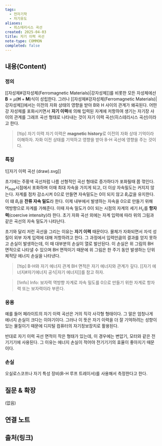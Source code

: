 ```yaml
---
tags:
  - 전자기학
  - 자기유도
aliases:
  - 히스테리시스 곡선
created: 2025-04-03
title: 자기 이력 곡선
note-type: COMMON
completed: false
---
```


## 내용(Content)

### 정의

[[자성체#강자성체(Ferromagnetic Materials)|강자성체]]를 비롯한 모든 자성체에선 $\mathbf{B} = \mu(\mathbf{H} + \mathbf{M})$식이 성립한다. 그러나 [[자성체#강자성체(Ferromagnetic Materials)|강자성체]]에서는 이전의 자화 상태의 영향을 받아 B와 H 사이의 관계가 왜곡된다. 어떤 강 자성체를 포화시키면서 **자기 이력**에 의해 입력된 자계에 저항하여 생기는 자기장 사이의 관계를 그래프 곡선 형태로 나타내는 것이 자기 이력 곡선(히스테리시스 곡선)이라고 한다.

>[!tip] 자기 이력
>자기 이력은 **magnetic history**로 이전의 자화 상태 기억이라 이해하자. 자화 이전 상태를 기억하고 영향을 받아 B-H 곡선에 영향을 주는 것이다. 

### 특징

![[자기 이력 곡선 (draw).svg]]

초기에는 주황색 곡선처럼 나름 선형적인 곡선 형태로 증가하다가 포화될때 쯤 꺾인다. $H_{max}$시점에서 포화하며 이때 최대 자속을 가지게 되고, 더 이상 자속밀도는 커지지 않는다. 자계를 점차 감소시켜 0으로 만들면 자속밀도는 0이 되지 않고 $B_{r}$값을 유지한다. 이 떄 $B_{r}$을 **잔류 자속 밀도**라 한다. 이제 내부에서 발생하는 자속을 0으로 만들기 위해 역방향으로 자계를 가해준다. 이때 자속 밀도가 0이 되는 시점의 자계의 세기 $H_{c}$를 **항자력**(coercive intensity)라 한다. 초기 자화 곡선 외에는 자계 입력에 따라 위의 그림과 같은 곡선의 자속 밀도가 나타난다.

초기와 달리 저런 곡선을 그리는 이유는 **자기 이력** 때문이다. 물체가 자화되면서 자석 성질이 외부 자계 입력에 대해 저항하려고 한다. 그 과정에서 입력만큼의 결과를 얻지 못하고 손실이 발생하는데, 이 때 대부분의 손실이 열로 발산된다. 이 손실은 위 그림의 BH 면적으로 나타낼 수 있으며 BH 면적이기 때문에 위 그림은 한 주기 동안 발생하는 단위체적당 에너지 손실을 나타낸다.


>[!tip] B-H와 자기 에너지 관계
>BH 면적은 자기 에너지와 관계가 깊다. [[자기 에너지#자기에너지 공식|자기 에너지]]를 참고 하자.

>[!info] Info: 보자력
>역방향 자계로 자속 밀도를 0으로 만들기 위한 자계로 항자력 또는 보자력이라 부른다.

### 응용

예를 들어 페라이트의 자기 이력 곡선은 거의 직각 사각형 형태이다. 그 말은 엄청나게 에너지 손실이 크다는 이야기이다. 그러나 이 뜻은 자기 이력을 더 잘 기억하려는 성향이 있는 물질이기 때문에 디지털 컴퓨터의 자기정보장치로 활용된다.

반대로 자기 이력 곡선 면적이 작은 형태가 있는데, 이 경우에는 변압기, 모터와 같은 전기기기에 사용된다. 그 이유는 에너지 손실이 적어야 전기기기의 효율이 좋아지기 때문이다.


### 손실

오실로스코프나 자기 특성 장비(B-H 루프 트레이서)를 사용해서 측정한다고 한다.





## 질문 & 확장

(없음)

## 연결 노트

## 출처(링크)

